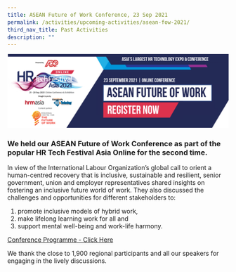 ```yaml
---
title: ASEAN Future of Work Conference, 23 Sep 2021
permalink: /activities/upcoming-activities/asean-fow-2021/
third_nav_title: Past Activities
description: ""
---
```

![](/images/asean%20fow%202021%20conference%20banner.png)

### We held our ASEAN Future of Work Conference as part of the popular HR Tech Festival Asia Online for the second time. 

In view of the International Labour Organization’s global call to orient a human-centred recovery that is inclusive, sustainable and resilient, senior government, union and employer representatives shared insights on fostering an inclusive future world of work. They also discussed the challenges and opportunities for different stakeholders to:
1. promote inclusive models of hybrid work, 
2. make lifelong learning work for all and 
3. support mental well-being and work-life harmony. 

[Conference Programme - Click Here](/files/2021%20ASEAN%20FOW%20Conference%20-%20Provisional%20Programme%20(final).pdf)

We thank the close to 1,900 regional participants and all our speakers for engaging in the lively discussions.